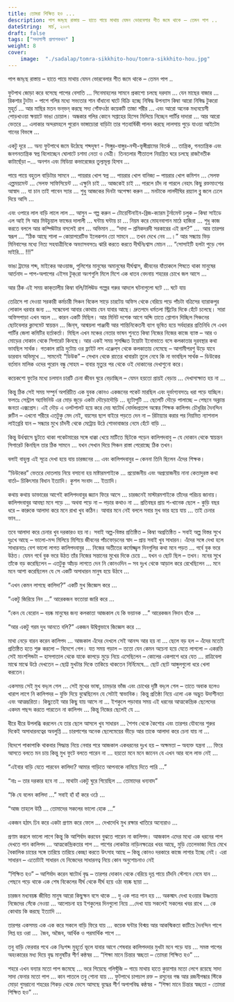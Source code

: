 ```yaml
---
title: তোমরা শিক্ষিত হও ... 
description: পাপ জম্‌ছে রাস্তায় – হাতে পায়ে মাথায় যেমন ভোরবেলার শীত জমে থাকে – তেমন পাপ ..
dateString:  মার্চ, ২০০৭
draft: false
tags: ["সদালাপী প্রলাপকথন" ]
weight: 8
cover: 
    image:  "./sadalap/tomra-sikkhito-hou/tomra-sikkhito-hou.jpg"
---
```


পাপ জম্‌ছে রাস্তায় – হাতে পায়ে মাথায় যেমন ভোরবেলার শীত জমে থাকে – তেমন পাপ ..

ফুটপাথ জোড়া করে বসেছে পাপের বেসাতি ... সিনেমাহলের সামনে প্রকাশ্যে চলছে দরদাম ... যেন মাছের বাজার ... রিকশার টুংটাং - পাশে গলির মধ্যে সভ্যতার শান বাঁধানো ঘাটে বিক্রি হচ্ছে নিষিদ্ধ উপন্যাস কিম্বা আরো নিষিদ্ধ টুকরো মুহূর্ত ... আর মাছির মতন ভন্‌ভন্‌ করছে সদ্য গোঁফওঠা কয়েকটি তাজা শরীর ... এবং আরো অনেক মধ্যবয়েসী পোড়খাওয়া ক্ষয়াটে ভাঙা চোয়াল। অন্ধকার গলির কোনে সপ্তাহের হিসেব মিলিয়ে নিচ্ছেন পার্টির দাদারা ... আর আরো ভেতরে ... এলাকার অন্দরমহলে পুরোন ভাঙ্গাচোরা বাড়িটা তার শতবার্ষিকী পালন করছে লালসায় পুড়ে যাওয়া আইটেম গানের বিভঙ্গে ...  

একটু দূরে ... অন্য ফুটপাথে জমে উঠেছে শব্দদূষণ - সিঙ্গুর-বাঙ্গুর-নন্দী-ভৃঙ্গীগ্রামের বিতর্ক ... তান্ত্রিক, গনতান্ত্রিক এবং জনগনতান্ত্রিক স্বপ্ন বিলোচ্ছেন ঘোলাটে চশমা নেতা ও নেত্রী। তিনতলার শীতাতপ নিয়ন্ত্রিত ঘরে চলছে রাজনৈতীক কাটাছেঁড়া –... অনশন এবং মিডিয়া কভারেজের তুল্যমূল্য হিসাব ...

পায়ে পায়ে বহুতল বাড়িটার সামনে ... পায়রার খোপ স্বপ্ন ... পায়রার খোপ বানিজ্য – পায়রার খোপ কমিশন ... সেলফ এল্পময়মেন্ট ... সেলফ সাফিসিয়েন্ট ... এক্ষুনি চাই ... আজকেই চাই ... পারলে চাঁদ না পারলে নেহাৎ কিছু রক্তমাংশের আস্বাদ ... যা চান তাই পাবেন স্যার ... শুধু আজকের দিনটা অপেক্ষা করুন ... মনটাকে লালদীঘির রয়্যাল ব্লু জলে ঢেলে দিয়ে আসি ...

এবং ওপারে লাল বাড়ি লালে লাল ... আসুন – গল্প করুন – টোয়েন্টিনাইন-ব্রিজ-ক্যারম টুর্নামেন্ট চলুক – কিম্বা সাইডে এল আই সি আর মিউচুয়াল ফান্ডের দালালী ... ঘন্টায় ঘন্টায় চা ... নিয়ম করে মোহনবাগান মাঠে হাজিরা ... শুধু কাজ করতে বললে আর কম্পিঊটার বসলেই রাগ ... অভিমান ... “দাদা – শ্রমিকদরদী সরকারের এই রূপ?” ...  আর তারপর স্বরূপ ... “ঠিক আছে শালা – কোয়াপরেটিভ ইলেকশন তো সামনে ... তখন দেখে নেব ...।” আর সন্ধ্যায় ভিড় মিনিবাসের মধ্যে নিত্য সহযাত্রীনিকে অভ্যাসবসতঃ ঝারি করতে করতে দীর্ঘনিঃশ্বাস মোচন ... “সোসাইটি হলটা পুড়ে গেল মাইরি... !!!”

ভাঙা ট্রামের শব্দ, মাইকের আওয়াজ, পুলিশের মানুষের অমানুষের দীর্ঘশ্বাস, জীবনের যাঁতাকলে পিষতে থাকা মানুষের আর্তনাদ – পাপ-অপাপের এইসব টুক্‌রো অংশগুলি মিলে মিশে এক ধাতব বেদনায় শহরের চোখে জল আসে ...

আর ঠিক এই সময় কাক্‌তালীয় কিম্বা বলি/টলিঊড গল্পের গরুর আদলে ঘটনাগুলো ঘটে ... ঘটে যায়

তেত্রিসে পা দেওয়া সরকারী কর্মচারী সিঞ্চন বিকেল সাড়ে চারটেয় অফিস থেকে বেরিয়ে পড়ে পাঁচটা বত্রিসের ব্যারাকপুর লোকাল ধরবার জন্য ... সন্ধেবেলা আবার কোথায় যেন যাবার আছে। দ্রুতপদে ধর্মতলা স্ট্রিটের দিকে হেঁটে চলেছে। সারা অফিসপাড়া এখন অচল ... কারন একটি মিছিল। আর মিনিট দশেক আগে অব্দি তাতে শ্লোগান দিচ্ছিল সিঞ্চনের ছোটবেলার ক্লাসমেট স্বায়ন্তন ... জিন্‌স, আধ্ময়লা পাঞ্জাবী আর শান্তিনিকেতনী ব্যাগ ভূষিত হয়ে সর্বহারার প্রতিনিধি সে এখন পার্টির জেলা কমিটির হর্তাকর্তা। মিছিল এখন মঞ্চের নেতার ভাষন শুনতে কিম্বা নিজের নিজের কাজে ব্যাস্ত – আর ও মোড়ের দোকান থেকে সিগারেট কিনছে। আর একই সময় সুসজ্জিত টয়োটা ইনোভাতে বসে কলকাতার দুরবস্থার কথা ভাবছিল সার্থক। গতকাল রাত্রি দুটোয় ওর ফ্লাইট লস এঞ্জেল্‌স থেকে কলকাতায় নেমেছে – আগামীপরশু উড়ে যাবে ডারবান অভিমূখে ... সামনেই “ডিউক” – সেখান থেকে রাতের খাবারটা তুলে নেবে কি না ভাবছিল সার্থক – ডিউকের বর্তমান মালিক ওদের পুরোন বন্ধু সোহম – বাবার মৃত্যুর পর থেকে ওই দোকানের দেখাশুনো করে।

কয়েকশো ফুটের মধ্যে চলমান চারটি চেনা জীবন ঘুরে বেড়াচ্ছিল – যেমন হয়তো প্রায়ই বেড়ায় ... দেখাসাক্ষাত হয় না ...

কিন্তু ঠিক সেই সময় সম্পুর্ন অপরিচীত এক যুবক কোনও একজনের পকেট মারছিল এবং দূর্ভাগ্যবসতঃ ধরা পড়ে যাচ্ছিল। ফলতঃ সেন্ট্রাল অ্যাভিনিউ এর মোড় জুড়ে একটা দৌড়োদৌড়ি ... হূটোপুটি ... ছেলেটি দৌড়ে পালাচ্ছে – পেছনে অক্লান্ত জনতা এক্সপ্রেস। এই দৌড় এ ওলটপালট হয়ে করে দেয় ষাটোর্ধ দোর্দন্ডপ্রতাপ অঙ্কের শিক্ষক কালিপদ চৌধুরির দৈনন্দিন রুটিন – এখনো শরীরে এতটুকু মেদ নেই, বয়সের ছাপ বাইরে পড়তে দেন না – রিটায়্যার করার পর নিয়মিত ন্যাশনাল লাইব্রেরি যান – সন্ধ্যার মুখে চাঁদনী থেকে মেট্রোয় উঠে শোভাবাজার নেমে হেঁটে বাড়ি ...

কিন্তু উর্ধশ্বাসে ছুটতে থাকা পকেটমারের সঙ্গে ধাক্কা খেয়ে মাটিতে ছিটকে পড়েন কালিপদবাবু – যে দোকান থেকে স্বায়ন্তন সিগারেট কিনছিল তার ঠিক সামনে ... যখন সেখান দিয়ে সিঞ্চন রাস্তা পেরোচ্ছে ঠিক তখন।

বলাই বাহুল্য এই সূত্রে দেখা হয়ে যায় চারজনের ... এবং কালিপদবাবুর – কেননা তিনি ছিলেন এঁদের শিক্ষক।

“ডিউকের” ভেতরে দোতলায় নিয়ে বসানো হয় মাষ্টারমশাইকে ... প্রয়োজনীয় এবং অপ্রয়োজনীয় নানা কেতাদুরস্ত কথা বার্তা– চিকিৎসার বিধান ইত্যাদি। কুশল সংবাদ ... ইত্যাদি।

কথায় কথায় ডাক্তারের আগেই কালিপদবাবুর জ্ঞ্যান ফিরে আসে ... চারজনেই মাস্টারমশাইকে তাঁদের পরিচয় জানায়। কালিপদবাবুর আবছা মনে পড়ে ... অথবা পড়ে না – পড়ার কথাও না ... প্রতিবছর প্রায় শ-খানেক ছেলে - কুড়ি বছর ধরে – কারুকে আলাদা করে মনে রাখা খুব কঠিন। আবার মনে নেই বললে সবার মুখ ভার হয়ে যায় ... তাই চেনার ভান...

তবে আলাদা করে চেনার খুব দরকারও হয় না। সবাই অল্প-বিস্তর প্রতিষ্ঠিত – কিম্বা অপ্রতিষ্ঠিত - সবাই অল্প বিস্তর সুখে দুঃখে আছে – ভালো-মন্দ মিলিয়ে মিশিয়ে জীবনের পাঁচফোড়নের স্বাদ – প্রায় সবাই খুব সাধারন। এঁদের সঙ্গে দেখা হলে সাধারনতঃ বেশ ভালো লাগত কালিপদবাবুর ... নিজের অতীতের কর্মোজ্জ্বল দিনগুলির কথা মনে পড়ত ... গর্বে বুক ভরে উঠত। যেমন গর্বে বুক ভরে উঠত তাঁর নিজের সন্তানের মুখের দিকে চেয়ে ... যখন ও ছোট ছিল – তখন। মনের সুখে তাঁকে বড় করেছিলেন – এতটুকু আঁচড় লাগতে দেন নি কোনওদিন – সব দুঃখ থেকে আড়াল করে রেখেছিলেন ... মনে মনে আশা করেছিলেন যে সে একটি অসাধারন মানুষ হয়ে উঠবে ...

“এখন কেমন লাগছে কালিদা?” একটি মুখ জিজ্ঞেস করে ...

“একটু জিরিয়ে নিন ...” আরেকজন ফতোয়া জারি করে ...

“কেন যে বেরোন – বয়ষ্ক মানুষের জন্য কলকাতা আজকাল যে কি ভয়ানক ...” আরেকজন নিদান হাঁকে ...

“আর একটু গরম দুধ আনতে বলি?” একজন উদ্বিগ্নভাবে জিজ্ঞেস করে ...

মাথা নেড়ে বারন করেন কালিপদ ... আজকাল এঁদের দেখলে সেই আনন্দ আর হয় না ... ছেলে বড় হল – এঁদের মতোই প্রতিষ্ঠিত হতে শুরু করলো – বিদেশে গেল। যত সময় গড়াল – ততো যেন কেমন অচেনা হয়ে যেতে লাগলো – একরত্তি সেই মাংশপিন্ডটা – হাসপাতাল থেকে যাকে কাপড়ে মুড়ে নিয়ে এসেছিলেন – কোলের একপাশে ধরে যেত ... রাত্রিবেলা মাঝে মাঝে উঠে দেখতেন – ছোট্ট মুখটার দিকে তাকিয়ে থাকতেন নির্নিমেষে... ছোট ছোট আঙ্গুলগুলো ধরে খেলা করতেন।

একসময় সেই মুখ বদ্‌লে গেল ... সেই মুখের ভাষা, চামড়ার ভাঁজ এবং চোখের দৃষ্টি বদ্‌লে গেল – তাতে অবাক হলেও খারাপ লাগে নি কালিপদর – যুক্তি দিয়ে বুঝেছিলেন যে সেটাই স্বাভাবিক। কিন্তু প্রতিষ্ঠা নিয়ে এলো এক অদ্ভুত উদাশীনতা এবং আত্মম্ভরিতা। কিছুতেই আর কিছু যায় আসে না ... ইশকুলে পড়াবার সময় এই ধরনের আত্মকেন্দ্রিক ছেলেদের একদম পছন্দ করতে পারতেন না কালিপদ ... কিন্তু নিজের ছেলেই যে ...

ধীরে ধীরে উপলব্ধি করলেন যে তার ছেলে আসলে খুব সাধারন ... শৈশব থেকে কৈশোর এবং তারপর যৌবনের শুরুর দিকেই অসাধারনত্বের অবলুপ্তি ... চারপাশের অনেক ছেলেমেয়ের ভীড়ে আর তাকে আলাদা করে চেনা যায় না ...

বিদেশে পাকাপাকি থাকবার সিদ্ধান্ত নিয়ে নেবার পরে আজকাল একধরনের দুঃখ হয় – অক্ষমতা – অব্যক্ত যন্ত্রনা ... ফিরে আসতে বলতে মন চায় কিন্তু মুখ ফুটে বলতে পারেন না ... হয়তো মনে মনে জানেন যে এখন আর বলে লাভ নেই ...

“এইবার বাড়ি যেতে পারবেন কালিদা? আমার গাড়িতে আপনাকে নামিয়ে দিতে পারি ...”

“নাঃ – তার দরকার হবে না ... মাথাটা একটু ঘুরে গিয়েছিল ... তোমাদের ধন্যবাদ”

“কি যে বলেন কালিদা ...” সবাই হাঁ হাঁ করে ওঠে ...

“আজ তাহলে উঠি ... তোমাদের সকলের ভালো হোক ...”

একজন হঠাৎ ঢিব করে একটা প্রণাম করে ফেলে ... দেখাদেখি মুখ রক্ষার খাতিরে অন্যেরাও ...

প্রণাম করলে ভালো লাগে কিন্তু কি আশির্বাদ করবেন বুঝতে পারেন না কালিপদ। আজকাল এদের মধ্যে এক ধরনের পাপ দেখতে পান কালিপদ ... আত্মকেন্দ্রিকতার পাপ ... পাশের লোকটার নাড়িনক্ষত্রের খবর আছে, মুড়ি তেলেভাজা দিয়ে মেখে বৈকালিক চায়ের সঙ্গে তারিয়ে তারিয়ে কেচ্ছা করতে উৎসাহ আছে – কিন্তু কোনও দরকারে কাজে লাগার ইচ্ছে নেই। এরা সাধারন – এতোটাই সাধারন যে নিজেদের সাধারনত্ব নিয়ে কোন অনুশোচনাও নেই

“শিক্ষিত হও” – আশির্বাদ করেন ষাটোর্ধ বৃদ্ধ – তারপর দোকান থেকে বেরিয়ে দৃপ্ত পায়ে চাঁদনি স্টেশনে নেমে যান ... পেছনে পড়ে থাকে এক শেষ বিকেলের দীর্ঘ থেকে দীর্ঘ হয়ে ওঠা বয়ষ্ক ছায়া ...

চারজন মধ্যবয়ষ্ক জীবিত মানুষ আরো কিছুক্ষন বসে থাকে ... দু এক পাত্র পান হয় ... অকস্মাৎ দেখা হওয়ার উষ্ণতায় নিজেদের সেঁকে নেওয়া ... আলোচনা হয় ইশকুলের দিনগুলো নিয়ে ...দেখা যায় সকলেই সকলের খবর রাখে ... কে কোথায় কি করছে ইত্যাদি ...

তারপর একসময় এক এক করে সকলে বাড়ি ফিরে যায় ... কয়েক ঘন্টার বিশ্ময় আর আকস্মিকতা কাটিয়ে দৈনন্দিন পাপে লিপ্ত হয় ওরা ...  জৈব, অজৈব, আর্থিক ও পরমার্থিক পাপে ...

তবু বাড়ি ফেরবার পথে এক নিঃশব্দ মুহূর্তে ভূলে যাবার আগে শেষবার কালিপদদার মুখটা মনে পড়ে যায় ... সমস্ত পাপের অহংকারের মধ্য দিয়ে বৃদ্ধ মানুষটির শীর্ণ কন্ঠস্বর ... “শিক্ষা মানে চিন্তার স্বচ্ছতা – তোমরা শিক্ষিত হও” ...

শহরে এখন বন্যার মতো পাপ জমেছে ... ভরে গিয়েছে গলিঘুঁজি – গায়ে মাথায় হাতে কুয়াশার মতো লেগে রয়েছে সাদা সাদা ফেনার মতো পাপ ... কান পাতলে তবু শোনা যায় ... ফুটপাথে চাপচাপ রক্ত – রসুনের গন্ধ আর রজনীগন্ধার স্টিকে মোড়া গুমরানো শহরের শিকড় থেকে ভেসে আসছে বৃদ্ধের শীর্ণ অপাপবিদ্ধ কন্ঠস্বর - “শিক্ষা মানে চিন্তার স্বচ্ছতা - তোমরা শিক্ষিত হও” ...
